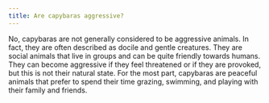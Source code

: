 ```yaml
---
title: Are capybaras aggressive?
---
```


No, capybaras are not generally considered to be aggressive animals. In fact, they are often described as docile and gentle creatures. They are social animals that live in groups and can be quite friendly towards humans. They can become aggressive if they feel threatened or if they are provoked, but this is not their natural state. For the most part, capybaras are peaceful animals that prefer to spend their time grazing, swimming, and playing with their family and friends.